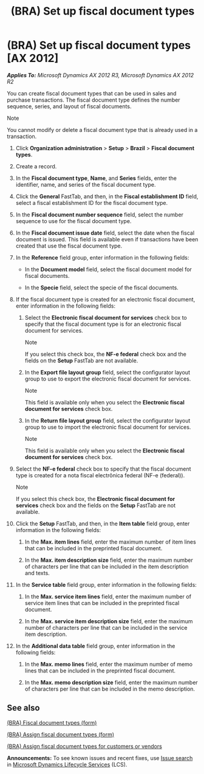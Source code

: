 ﻿---
title: (BRA) Set up fiscal document types
TOCTitle: (BRA) Set up fiscal document types
ms:assetid: 341783fd-f258-429c-a3e4-61f72b24cae9
ms:mtpsurl: https://technet.microsoft.com/en-us/library/JJ710450(v=AX.60)
ms:contentKeyID: 49384341
ms.date: 04/18/2014
mtps_version: v=AX.60
f1_keywords:
- BRA
- brazil
- fiscal document types
- fiscal documents
---

# (BRA) Set up fiscal document types [AX 2012]


_**Applies To:** Microsoft Dynamics AX 2012 R3, Microsoft Dynamics AX 2012 R2_

You can create fiscal document types that can be used in sales and purchase transactions. The fiscal document type defines the number sequence, series, and layout of fiscal documents.


> [!NOTE]
> <P>You cannot modify or delete a fiscal document type that is already used in a transaction.</P>



1.  Click **Organization administration** \> **Setup** \> **Brazil** \> **Fiscal document types**.

2.  Create a record.

3.  In the **Fiscal document type**, **Name**, and **Series** fields, enter the identifier, name, and series of the fiscal document type.

4.  Click the **General** FastTab, and then, in the **Fiscal establishment ID** field, select a fiscal establishment ID for the fiscal document type.

5.  In the **Fiscal document number sequence** field, select the number sequence to use for the fiscal document type.

6.  In the **Fiscal document issue date** field, select the date when the fiscal document is issued. This field is available even if transactions have been created that use the fiscal document type.

7.  In the **Reference** field group, enter information in the following fields:
    
      - In the **Document model** field, select the fiscal document model for fiscal documents.
    
      - In the **Specie** field, select the specie of the fiscal documents.

8.  If the fiscal document type is created for an electronic fiscal document, enter information in the following fields:
    
    1.  Select the **Electronic fiscal document for services** check box to specify that the fiscal document type is for an electronic fiscal document for services.
        

        > [!NOTE]
        > <P>If you select this check box, the <STRONG>NF-e federal</STRONG> check box and the fields on the <STRONG>Setup</STRONG> FastTab are not available.</P>

    
    2.  In the **Export file layout group** field, select the configurator layout group to use to export the electronic fiscal document for services.
        

        > [!NOTE]
        > <P>This field is available only when you select the <STRONG>Electronic fiscal document for services</STRONG> check box.</P>

    
    3.  In the **Return file layout group** field, select the configurator layout group to use to import the electronic fiscal document for services.
        

        > [!NOTE]
        > <P>This field is available only when you select the <STRONG>Electronic fiscal document for services</STRONG> check box.</P>



9.  Select the **NF-e federal** check box to specify that the fiscal document type is created for a nota fiscal electrônica federal (NF-e (federal)).
    

    > [!NOTE]
    > <P>If you select this check box, the <STRONG>Electronic fiscal document for services</STRONG> check box and the fields on the <STRONG>Setup</STRONG> FastTab are not available.</P>



10. Click the **Setup** FastTab, and then, in the **Item table** field group, enter information in the following fields:
    
    1.  In the **Max. item lines** field, enter the maximum number of item lines that can be included in the preprinted fiscal document.
    
    2.  In the **Max. item description size** field, enter the maximum number of characters per line that can be included in the item description and texts.

11. In the **Service table** field group, enter information in the following fields:
    
    1.  In the **Max. service item lines** field, enter the maximum number of service item lines that can be included in the preprinted fiscal document.
    
    2.  In the **Max. service item description size** field, enter the maximum number of characters per line that can be included in the service item description.

12. In the **Additional data table** field group, enter information in the following fields:
    
    1.  In the **Max. memo lines** field, enter the maximum number of memo lines that can be included in the preprinted fiscal document.
    
    2.  In the **Max. memo description size** field, enter the maximum number of characters per line that can be included in the memo description.

## See also

[(BRA) Fiscal document types (form)](https://technet.microsoft.com/en-us/library/jj710551\(v=ax.60\))

[(BRA) Assign fiscal document types (form)](https://technet.microsoft.com/en-us/library/jj710506\(v=ax.60\))

[(BRA) Assign fiscal document types for customers or vendors](bra-assign-fiscal-document-types-for-customers-or-vendors.md)

  
**Announcements:** To see known issues and recent fixes, use [Issue search](http://go.microsoft.com/fwlink/?linkid=389258) in [Microsoft Dynamics Lifecycle Services](http://go.microsoft.com/fwlink/?linkid=306505) (LCS).

